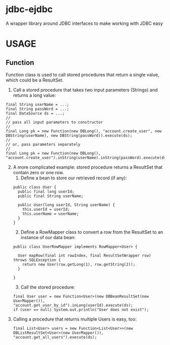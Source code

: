 # jdbc-ejdbc
A wrapper library around JDBC interfaces to make working with JDBC easy


# USAGE
## Function
Function class is used to call stored procedures that return a single value, which could be a ResultSet.
1. Call a stored procedure that takes two input parameters (Strings) and returns a long value:
```
final String userName = ...;
final String passWord = ...;
final DataSource ds = ...;
//
// pass all input parameters to constructor
//
final Long pk = new Function(new DBLong(), "account.create_user", new DBString(userName), new DBString(passWord)).execute(ds);
//
// or, pass parameters separately
//
final Long pk = new Function(new DBLong(), "account.create_user").inString(userName).inString(passWord).execute(ds);
```

2. A more complicated example: stored procedure returns a ResultSet that contain zero or one row.
    1. Define a bean to store our retrieved record (if any):
    ```
    public class User {
      public final long userId;
      public final String userName;

      public User(long userId, String userName) {
        this.userId = userId;
        this.userName = userName;
      }
    }
    ```
    2. Define a RowMapper class to convert a row from the ResultSet to an instance of our data bean:
    ```
    public class UserRowMapper implements RowMapper<User> {

      User mapRow(final int rowIndex, final ResultSetWrapper rsw) throws SQLException {
        return new User(rsw.getLong(1), rsw.getString(2));
      }

    }
    ```
    3. Call the stored procedure:
    ```
    final User user = new Function<User>(new DBBeanResultSet(new UserMapper()), "account.get_user_by_id").inLong(userId).execute(ds);
    if (user == null) System.out.println("User does not exist");
    ```
3. Calling a procedure that returns multiple Users is easy, too:
    ```
    final List<User> users = new Function<List<User>>(new DBListResultSet<User>(new UserMapper()), "account.get_all_users").execute(ds);
    ```


